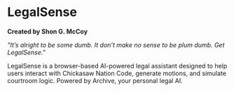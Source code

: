 # LegalSense

**Created by Shon G. McCoy**

_"It’s alright to be some dumb. It don’t make no sense to be plum dumb. Get LegalSense."_

LegalSense is a browser-based AI-powered legal assistant designed to help users interact with Chickasaw Nation Code, generate motions, and simulate courtroom logic. Powered by Archive, your personal legal AI.